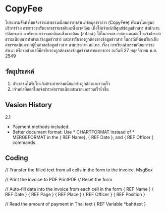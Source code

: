 # CopyFee
โปรแกรมจัดทำใบแจ้งชำระค่าธรรมเนียมการทำสำเนาข้อมูลข่าวสาร (CopyFee) พัฒนาโดยศูนย์บริการร่วม กระทรวงทรัพยากรธรรมชาติและสิ่งแวดล้อม เพื่อให้เจ้าหน้าที่ศูนย์ข้อมูลข่าวสาร สำนักงานปลัดกระทรวงทรัพยากรธรรมชาติและสิ่งแวดล้อม (สป.ทส.) ใช้ในการตรวจสอบและออกใบแจ้งชำระค่าธรรมเนียมการทำสำเนาข้อมูลข่าวสาร และการรับรองถูกต้องของข้อมูลข่าวสาร ในกรณีที่ต้องเรียกเก็บค่าธรรมเนียมจากผู้ยื่นคำขอข้อมูลข่าวสาร ตามประกาศ สป.ทส. เรื่อง การเรียกค่าธรรมเนียมการขอสำเนา หรือขอสำเนาที่มีคำรับรองถูกต้องของข้อมูลข่าวสารของราชการ ลงวันที่  27 พฤศจิกายน พ.ศ. 2549

## วัตถุประสงค์
1. ประชาชนได้รับใบแจ้งชำระค่าธรรมเนียมอย่างถูกต้องและรวดเร็ว
2. เจ้าหน้าที่ออกใบแจ้งชำระค่าธรรมเนียมสะดวกและรวดเร็วยิ่งขึ้น


## Vesion History
2.1
- Payment methods included.
- Better document format: Use \* CHARTFORMAT instead of \* MERGEFORMAT in the { REF Name}, { REF Date }, and { REF Officer } commands.

## Coding
// Transfer the filled text from all cells in the form to the invoice.
  MsgBox
  
// Print the invoice to PDF
PrintPDF
// Reset the form

// Auto-fill data into the invoice from each cell in the form
{ REF Name } { REF Date } { REF Page } { REF Place } { REF Officer } { REF Position } 

// Read the amount of payment in Thai text
{ REF Variable \*bahttext }
